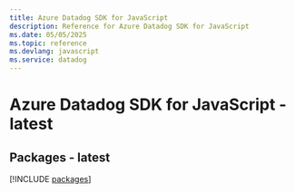 ```yaml
---
title: Azure Datadog SDK for JavaScript
description: Reference for Azure Datadog SDK for JavaScript
ms.date: 05/05/2025
ms.topic: reference
ms.devlang: javascript
ms.service: datadog
---
```

# Azure Datadog SDK for JavaScript - latest
## Packages - latest
[!INCLUDE [packages](datadog-index.md)]